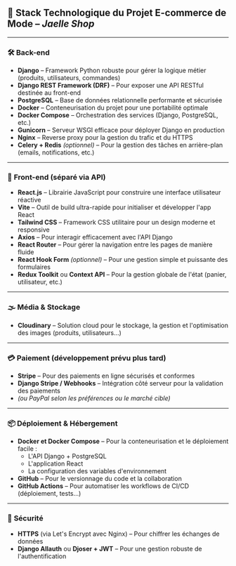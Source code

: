 <!-- filepath: c:\Users\Asus\Documents\Mes Projet Webs\EVIMERIA-WEBSITE\technologies.md -->
## 🧱 **Stack Technologique du Projet E-commerce de Mode – *Jaelle Shop***

---

### 🛠️ **Back-end**

* **Django** – Framework Python robuste pour gérer la logique métier (produits, utilisateurs, commandes)
* **Django REST Framework (DRF)** – Pour exposer une API RESTful destinée au front-end
* **PostgreSQL** – Base de données relationnelle performante et sécurisée
* **Docker** – Conteneurisation du projet pour une portabilité optimale
* **Docker Compose** – Orchestration des services (Django, PostgreSQL, etc.)
* **Gunicorn** – Serveur WSGI efficace pour déployer Django en production
* **Nginx** – Reverse proxy pour la gestion du trafic et du HTTPS
* **Celery + Redis** *(optionnel)* – Pour la gestion des tâches en arrière-plan (emails, notifications, etc.)

---

### 🎨 **Front-end (séparé via API)**

* **React.js** – Librairie JavaScript pour construire une interface utilisateur réactive
* **Vite** – Outil de build ultra-rapide pour initialiser et développer l'app React
* **Tailwind CSS** – Framework CSS utilitaire pour un design moderne et responsive
* **Axios** – Pour interagir efficacement avec l'API Django
* **React Router** – Pour gérer la navigation entre les pages de manière fluide
* **React Hook Form** *(optionnel)* – Pour une gestion simple et puissante des formulaires
* **Redux Toolkit** ou **Context API** – Pour la gestion globale de l'état (panier, utilisateur, etc.)

---

### 🌫️ **Média & Stockage**

* **Cloudinary** – Solution cloud pour le stockage, la gestion et l'optimisation des images (produits, utilisateurs…)

---

### 💳 **Paiement (développement prévu plus tard)**

* **Stripe** – Pour des paiements en ligne sécurisés et conformes
* **Django Stripe / Webhooks** – Intégration côté serveur pour la validation des paiements
* *(ou PayPal selon les préférences ou le marché cible)*

---

### 📦 **Déploiement & Hébergement**

* **Docker et Docker Compose** – Pour la conteneurisation et le déploiement facile :
  * L'API Django + PostgreSQL
  * L'application React
  * La configuration des variables d'environnement
* **GitHub** – Pour le versionnage du code et la collaboration
* **GitHub Actions** – Pour automatiser les workflows de CI/CD (déploiement, tests…)

---

### 🔐 **Sécurité**

* **HTTPS** (via Let's Encrypt avec Nginx) – Pour chiffrer les échanges de données
* **Django Allauth** ou **Djoser + JWT** – Pour une gestion robuste de l'authentification
